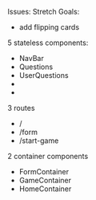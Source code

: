 Issues:
Stretch Goals:
- add flipping cards

5 stateless components:
- NavBar
- Questions
- UserQuestions
- 
- 

3 routes
- /
- /form
- /start-game

2 container components
- FormContainer
- GameContainer
- HomeContainer